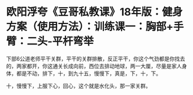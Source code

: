 # 欧阳浮夸《豆哥私教课》18年版：健身方案（使用方法）：训练课一：胸部+手臂：二头-平杆弯举

下部6公道老师平干关群，平干的关群排散，反正平干，你这个气劲都是你找去的，两家都开，你这通关长成向前，西位去排动地球，两一大厘，尽量是家人身体，都是不动，排下，十，到九十五，慢慢下，真是，下，十，下。

十，慢慢下，上服下心，回心，这个就是水化头，那一家关群。